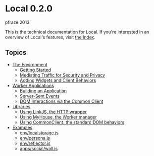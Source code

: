 Local 0.2.0
===========

pfraze 2013


This is the technical documentation for Local. If you're interested in an overview of Local's features, visit <a href="/" target="_top" title="the Index">the Index</a>.


## Topics

 - [The Environment](env/readme.md)
   - [Getting Started](env/getting_started.md)
   - [Mediating Traffic for Security and Privacy](env/mediating_traffic.md)
   - [Adding Widgets and Client Behaviors](env/adding_widgets.md)
 - [Worker Applications](apps/readme.md)
   - [Building an Application](apps/building.md)
   - [Server-Sent Events](apps/events.md)
   - [DOM Interactions via the Common Client](apps/dom_behaviors.md)
 - [Libraries](lib/readme.md)
   - [Using LinkJS, the HTTP wrapper](lib/linkjs.md)
   - [Using MyHouse, the Worker manager](lib/myhouse.md)
   - [Using CommonClient, the standard DOM behaviors](lib/commonclient.md)
 - [Examples](examples/readme.md)
   - [env/localstorage.js](examples/localstorage.md)
   - [env/persona.js](examples/persona.md)
   - [env/reflector.js](examples/reflector.md)
   - [apps/social/wall.js](examples/wall.md)